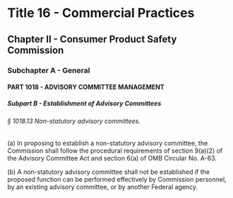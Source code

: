 
# Title 16 - Commercial Practices
## Chapter II - Consumer Product Safety Commission
### Subchapter A - General
#### PART 1018 - ADVISORY COMMITTEE MANAGEMENT
##### Subpart B - Establishment of Advisory Committees
###### § 1018.13 Non-statutory advisory committees.

(a) In proposing to establish a non-statutory advisory committee, the Commission shall follow the procedural requirements of section 9(a)(2) of the Advisory Committee Act and section 6(a) of OMB Circular No. A-63.

(b) A non-statutory advisory committee shall not be established if the proposed function can be performed effectively by Commission personnel, by an existing advisory committee, or by another Federal agency.

